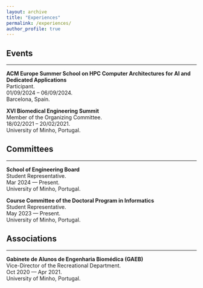 ```yaml
---
layout: archive
title: "Experiences"
permalink: /experiences/
author_profile: true
---
```


## Events
<hr/>

**ACM Europe Summer School on HPC Computer Architectures for AI and Dedicated Applications**  
Participant.  
01/09/2024 – 06/09/2024.  
Barcelona, Spain.  

**XVI Biomedical Engineering Summit**  
Member of the Organizing Committee.  
18/02/2021 – 20/02/2021.  
University of Minho, Portugal.  


## Committees
<hr/>

**School of Engineering Board**   
Student Representative.  
Mar 2024 — Present.  
University of Minho, Portugal. 

**Course Committee of the Doctoral Program in Informatics**  
Student Representative.  
May 2023 — Present.  
University of Minho, Portugal. 


## Associations
<hr/>

**Gabinete de Alunos de Engenharia Biomédica (GAEB)**  
Vice-Director of the Recreational Department.    
Oct 2020 — Apr 2021.  
University of Minho, Portugal. 


